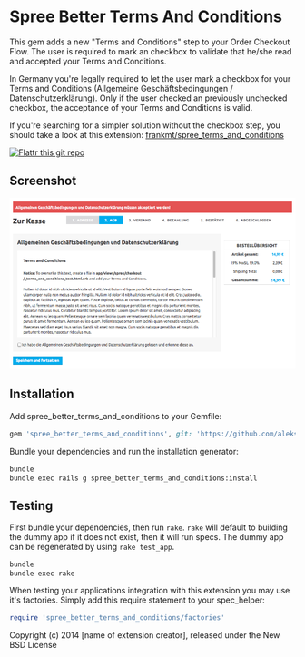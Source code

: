 Spree Better Terms And Conditions
=============================

This gem adds a new "Terms and Conditions" step to your Order Checkout Flow. The user is required to mark an checkbox to validate that he/she read and accepted your Terms and Conditions.

In Germany you're legally required to let the user mark a checkbox for your Terms and Conditions (Allgemeine Geschäftsbedingungen / Datenschutzerklärung). Only if the user checked an previously unchecked checkbox, the acceptance of your Terms and Conditions is valid.

If you're searching for a simpler solution without the checkbox step, you should take a look at this extension: [frankmt/spree_terms_and_conditions](https://github.com/frankmt/spree_terms_and_conditions)

[![Flattr this git repo](http://api.flattr.com/button/flattr-badge-large.png)](https://flattr.com/submit/auto?user_id=alks&url=https%3A%2F%2Fgithub.com%2Faleks%2Fspree_better_terms_and_conditions) 

Screenshot
------------
![Spree Better Terms And Conditions](screenshot.png "Terms and Conditions Step")


Installation
------------

Add spree_better_terms_and_conditions to your Gemfile:

```ruby
gem 'spree_better_terms_and_conditions', git: 'https://github.com/aleks/spree_better_terms_and_conditions.git', branch: 'master'
```

Bundle your dependencies and run the installation generator:

```shell
bundle
bundle exec rails g spree_better_terms_and_conditions:install
```

Testing
-------

First bundle your dependencies, then run `rake`. `rake` will default to building the dummy app if it does not exist, then it will run specs. The dummy app can be regenerated by using `rake test_app`.

```shell
bundle
bundle exec rake
```

When testing your applications integration with this extension you may use it's factories.
Simply add this require statement to your spec_helper:

```ruby
require 'spree_better_terms_and_conditions/factories'
```

Copyright (c) 2014 [name of extension creator], released under the New BSD License
